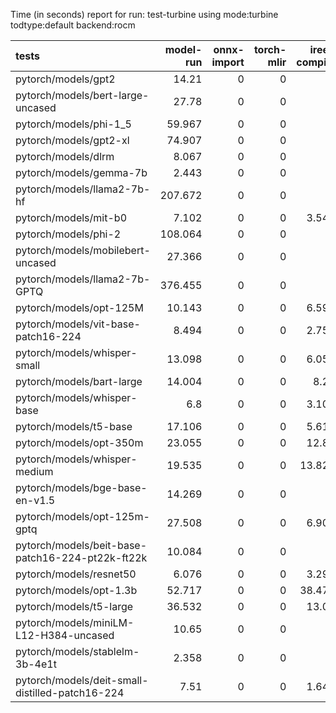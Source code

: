 Time (in seconds) report for run: test-turbine using mode:turbine todtype:default backend:rocm

| tests                                            |   model-run |   onnx-import |   torch-mlir |   iree-compile |   inference |
|:-------------------------------------------------|------------:|--------------:|-------------:|---------------:|------------:|
| pytorch/models/gpt2                              |      14.21  |             0 |            0 |          0     |       0     |
| pytorch/models/bert-large-uncased                |      27.78  |             0 |            0 |          0     |       0     |
| pytorch/models/phi-1_5                           |      59.967 |             0 |            0 |          0     |       0     |
| pytorch/models/gpt2-xl                           |      74.907 |             0 |            0 |          0     |       0     |
| pytorch/models/dlrm                              |       8.067 |             0 |            0 |          0     |       0     |
| pytorch/models/gemma-7b                          |       2.443 |             0 |            0 |          0     |       0     |
| pytorch/models/llama2-7b-hf                      |     207.672 |             0 |            0 |          0     |       0     |
| pytorch/models/mit-b0                            |       7.102 |             0 |            0 |          3.549 |       1.025 |
| pytorch/models/phi-2                             |     108.064 |             0 |            0 |          0     |       0     |
| pytorch/models/mobilebert-uncased                |      27.366 |             0 |            0 |          0     |       0     |
| pytorch/models/llama2-7b-GPTQ                    |     376.455 |             0 |            0 |          0     |       0     |
| pytorch/models/opt-125M                          |      10.143 |             0 |            0 |          6.594 |      10.173 |
| pytorch/models/vit-base-patch16-224              |       8.494 |             0 |            0 |          2.758 |       0     |
| pytorch/models/whisper-small                     |      13.098 |             0 |            0 |          6.057 |      19.316 |
| pytorch/models/bart-large                        |      14.004 |             0 |            0 |          8.29  |      18.24  |
| pytorch/models/whisper-base                      |       6.8   |             0 |            0 |          3.104 |      13.969 |
| pytorch/models/t5-base                           |      17.106 |             0 |            0 |          5.611 |       0     |
| pytorch/models/opt-350m                          |      23.055 |             0 |            0 |         12.84  |      11.43  |
| pytorch/models/whisper-medium                    |      19.535 |             0 |            0 |         13.828 |      19.098 |
| pytorch/models/bge-base-en-v1.5                  |      14.269 |             0 |            0 |          0     |       0     |
| pytorch/models/opt-125m-gptq                     |      27.508 |             0 |            0 |          6.909 |      14.128 |
| pytorch/models/beit-base-patch16-224-pt22k-ft22k |      10.084 |             0 |            0 |          0     |       0     |
| pytorch/models/resnet50                          |       6.076 |             0 |            0 |          3.294 |       1.009 |
| pytorch/models/opt-1.3b                          |      52.717 |             0 |            0 |         38.476 |      15.398 |
| pytorch/models/t5-large                          |      36.532 |             0 |            0 |         13.07  |       0     |
| pytorch/models/miniLM-L12-H384-uncased           |      10.65  |             0 |            0 |          0     |       0     |
| pytorch/models/stablelm-3b-4e1t                  |       2.358 |             0 |            0 |          0     |       0     |
| pytorch/models/deit-small-distilled-patch16-224  |       7.51  |             0 |            0 |          1.647 |       0     |
